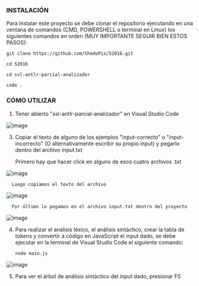### **INSTALACIÓN**

Para instalar este proyecto se debe clonar el repositorio ejecutando en una ventana de comandos (CMD, POWERSHELL o terminal en Linux) los siguientes comandos en orden (MUY IMPORTANTE SEGUIR BIEN ESTOS PASOS):
```
git clone https://github.com/ShedoPix/52016.git
```
```
cd 52016
```
```
cd ssl-antlr-parcial-analizador
```
```
code .
```
### **CÓMO UTILIZAR**

1. Tener abierto "ssl-antlr-parcial-analizador" en Visual Studio Code

![image](https://github.com/user-attachments/assets/c6fd2868-1110-4de1-b203-9d340c0892b4)

3. Copiar el texto de alguno de los ejemplos "input-correcto" o "input-incorrecto" (O alternativamente escribir su propio input) y pegarlo dentro del archivo input.txt

   Primero hay que hacer click en alguno de esos cuatro archivos .txt
   
![image](https://github.com/user-attachments/assets/064a7264-fcab-43a0-9b38-2b8e34dab5ba)

      Luego copiamos el texto del archivo

![image](https://github.com/user-attachments/assets/73505867-1b9a-42f4-a8e0-d5be78a54cc8)

      Por último lo pegamos en el archivo input.txt dentro del proyecto

![image](https://github.com/user-attachments/assets/9b0a3e07-c08d-4ab6-ae5d-dc76220ee434)

4. Para realizar el análisis léxico, el análisis sintáctico, crear la tabla de tokens y convertir a código en JavaScript el input dado, se debe ejecutar en la terminal de Visual Studio Code el siguiente comando:
    ```
    node main.js
    ```
![image](https://github.com/user-attachments/assets/d8d07e71-ae62-4978-92bf-420f022413fc)
  
5. Para ver el árbol de análisis sintáctico del input dado, presionar F5
